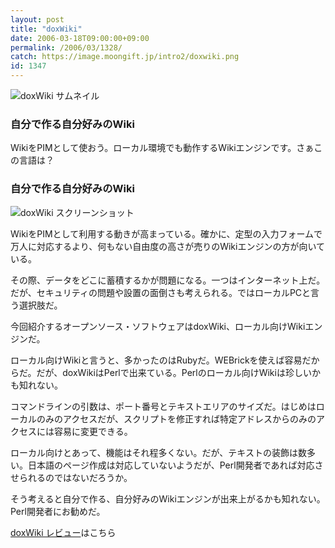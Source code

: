 ```yaml
---
layout: post
title: "doxWiki"
date: 2006-03-18T09:00:00+09:00
permalink: /2006/03/1328/
catch: https://image.moongift.jp/intro2/doxwiki.png
id: 1347
---
```

 ![doxWiki サムネイル](https://image.moongift.jp/intro2/doxwiki.t.png "doxWiki サムネイル")
  

### 自分で作る自分好みのWiki
  
WikiをPIMとして使おう。ローカル環境でも動作するWikiエンジンです。さぁこの言語は？  
<!--more-->  

### 自分で作る自分好みのWiki
  

![doxWiki スクリーンショット](https://image.moongift.jp/intro2/doxwiki.png "doxWiki スクリーンショット")

  

WikiをPIMとして利用する動きが高まっている。確かに、定型の入力フォームで万人に対応するより、何もない自由度の高さが売りのWikiエンジンの方が向いている。

  

その際、データをどこに蓄積するかが問題になる。一つはインターネット上だ。だが、セキュリティの問題や設置の面倒さも考えられる。ではローカルPCと言う選択肢だ。

  

今回紹介するオープンソース・ソフトウェアはdoxWiki、ローカル向けWikiエンジンだ。

  

ローカル向けWikiと言うと、多かったのはRubyだ。WEBrickを使えば容易だからだ。だが、doxWikiはPerlで出来ている。Perlのローカル向けWikiは珍しいかも知れない。

  

コマンドラインの引数は、ポート番号とテキストエリアのサイズだ。はじめはローカルのみのアクセスだが、スクリプトを修正すれば特定アドレスからのみのアクセスには容易に変更できる。

  

ローカル向けとあって、機能はそれ程多くない。だが、テキストの装飾は数多い。日本語のページ作成は対応していないようだが、Perl開発者であれば対応させられるのではないだろうか。

  

そう考えると自分で作る、自分好みのWikiエンジンが出来上がるかも知れない。Perl開発者にお勧めだ。

  

[doxWiki レビュー](http://oss.moongift.jp/review/i-1356.html)はこちら

